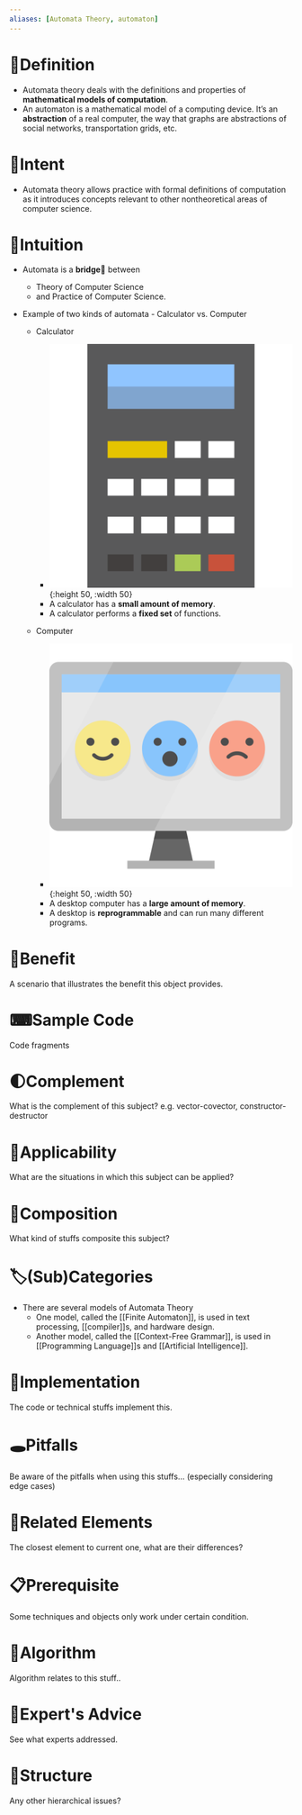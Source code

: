 ```yaml
---
aliases: [Automata Theory, automaton]
---
```


# 📝Definition
- Automata theory deals with the definitions and properties of **mathematical models of computation**.
- An automaton is a mathematical model of a computing device. It’s an **abstraction** of a real computer, the way that graphs are abstractions of social networks, transportation grids, etc.

# 🎯Intent
- Automata theory allows practice with formal definitions of computation as it introduces concepts relevant to other nontheoretical areas of computer science.

# 🧠Intuition
- Automata is a **bridge**🌉 between
    - Theory of Computer Science
    - and Practice of Computer Science.
    
- Example of two kinds of automata - Calculator vs. Computer
    - Calculator
        - ![name](../assets/calculator.svg){:height 50, :width 50}
        - A calculator has a **small amount of memory**.
        - A calculator performs a **fixed set** of functions.
        
    - Computer
        - ![name](../assets/computer.svg){:height 50, :width 50}
        - A desktop computer has a **large amount of memory**.
        - A desktop is **reprogrammable** and can run many different programs.
        
# 🚀Benefit
 A scenario that illustrates the benefit this object provides.

# ⌨Sample Code
 Code fragments

# 🌓Complement
What is the complement of this subject? e.g. vector-covector, constructor-destructor

# 🤳Applicability
 What are the situations in which this subject can be applied?

# 🧪Composition
What kind of stuffs composite this subject?

# 🏷(Sub)Categories
- There are several models of Automata Theory
    - One model, called the [[Finite Automaton]], is used in text processing, [[compiler]]s, and hardware design.
    - Another model, called the [[Context-Free Grammar]], is used in [[Programming Language]]s and [[Artificial Intelligence]].
    
# 🔎Implementation
 The code or technical stuffs implement this.

# 🕳Pitfalls
Be aware of the pitfalls when using this stuffs... (especially considering edge cases)

# 🌱Related Elements
 The closest element to current one, what are their differences?

# 📋Prerequisite
Some techniques and objects only work under certain condition.

# 🐍Algorithm
Algorithm relates to this stuff..

# 🥼Expert's Advice
See what experts addressed.

# 🧱Structure
Any other hierarchical issues?
